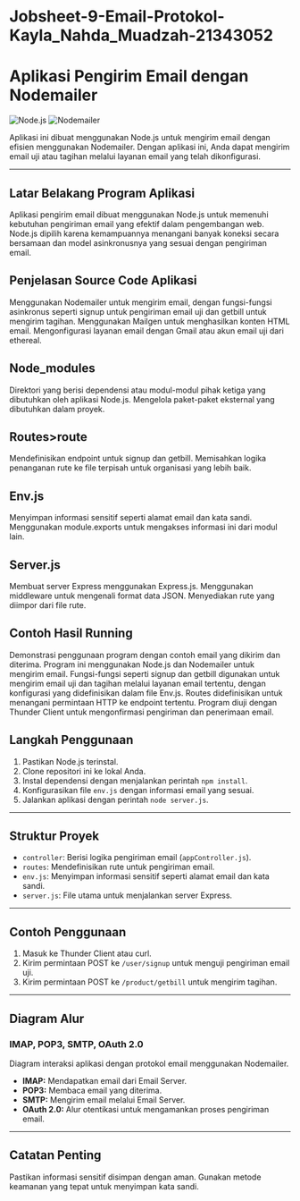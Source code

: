 # Jobsheet-9-Email-Protokol-Kayla_Nahda_Muadzah-21343052

# Aplikasi Pengirim Email dengan Nodemailer

![Node.js](https://img.shields.io/badge/Node.js-v14-green)
![Nodemailer](https://img.shields.io/badge/Nodemailer-v6-blue)

Aplikasi ini dibuat menggunakan Node.js untuk mengirim email dengan efisien menggunakan Nodemailer. Dengan aplikasi ini, Anda dapat mengirim email uji atau tagihan melalui layanan email yang telah dikonfigurasi.

---

## Latar Belakang Program Aplikasi

Aplikasi pengirim email dibuat menggunakan Node.js untuk memenuhi kebutuhan pengiriman email yang efektif dalam pengembangan web. Node.js dipilih karena kemampuannya menangani banyak koneksi secara bersamaan dan model asinkronusnya yang sesuai dengan pengiriman email.

## Penjelasan Source Code Aplikasi

Menggunakan Nodemailer untuk mengirim email, dengan fungsi-fungsi asinkronus seperti signup untuk pengiriman email uji dan getbill untuk mengirim tagihan. Menggunakan Mailgen untuk menghasilkan konten HTML email. Mengonfigurasi layanan email dengan Gmail atau akun email uji dari ethereal.

## Node_modules

Direktori yang berisi dependensi atau modul-modul pihak ketiga yang dibutuhkan oleh aplikasi Node.js. Mengelola paket-paket eksternal yang dibutuhkan dalam proyek.

## Routes>route

Mendefinisikan endpoint untuk signup dan getbill. Memisahkan logika penanganan rute ke file terpisah untuk organisasi yang lebih baik.

## Env.js

Menyimpan informasi sensitif seperti alamat email dan kata sandi. Menggunakan module.exports untuk mengakses informasi ini dari modul lain.

## Server.js

Membuat server Express menggunakan Express.js. Menggunakan middleware untuk mengenali format data JSON. Menyediakan rute yang diimpor dari file rute.

## Contoh Hasil Running

Demonstrasi penggunaan program dengan contoh email yang dikirim dan diterima. Program ini menggunakan Node.js dan Nodemailer untuk mengirim email. Fungsi-fungsi seperti signup dan getbill digunakan untuk mengirim email uji dan tagihan melalui layanan email tertentu, dengan konfigurasi yang didefinisikan dalam file Env.js. Routes didefinisikan untuk menangani permintaan HTTP ke endpoint tertentu. Program diuji dengan Thunder Client untuk mengonfirmasi pengiriman dan penerimaan email.

## Langkah Penggunaan

1. Pastikan Node.js terinstal.
2. Clone repositori ini ke lokal Anda.
3. Instal dependensi dengan menjalankan perintah `npm install`.
4. Konfigurasikan file `env.js` dengan informasi email yang sesuai.
5. Jalankan aplikasi dengan perintah `node server.js`.

---

## Struktur Proyek

- `controller`: Berisi logika pengiriman email (`appController.js`).
- `routes`: Mendefinisikan rute untuk pengiriman email.
- `env.js`: Menyimpan informasi sensitif seperti alamat email dan kata sandi.
- `server.js`: File utama untuk menjalankan server Express.

---

## Contoh Penggunaan

1. Masuk ke Thunder Client atau curl.
2. Kirim permintaan POST ke `/user/signup` untuk menguji pengiriman email uji.
3. Kirim permintaan POST ke `/product/getbill` untuk mengirim tagihan.

---

## Diagram Alur

### IMAP, POP3, SMTP, OAuth 2.0

Diagram interaksi aplikasi dengan protokol email menggunakan Nodemailer.
- **IMAP:** Mendapatkan email dari Email Server.
- **POP3:** Membaca email yang diterima.
- **SMTP:** Mengirim email melalui Email Server.
- **OAuth 2.0:** Alur otentikasi untuk mengamankan proses pengiriman email.

---

## Catatan Penting

Pastikan informasi sensitif disimpan dengan aman. Gunakan metode keamanan yang tepat untuk menyimpan kata sandi.
